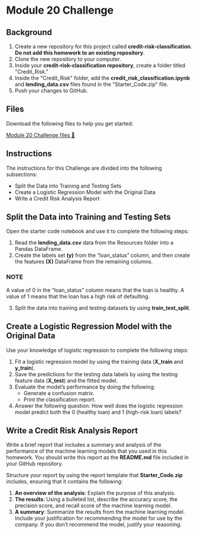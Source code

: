 # Module 20 Challenge

## Background 

1. Create a new repository for this project called **credit-risk-classification**. **Do not add this homework to an existing repository**.
2. Clone the new repository to your computer.
3. Inside your **credit-risk-classification repository**, create a folder titled "Credit_Risk."
4. Inside the "Credit_Risk" folder, add the **credit_risk_classification.ipynb** and **lending_data.csv** files found in the "Starter_Code.zip" file.
5. Push your changes to GitHub.

## Files

Download the following files to help you get started:

[Module 20 Challenge files 📁](https://static.bc-edx.com/data/dl-1-2/m20/lms/starter/Starter_Code.zip)

## Instructions

The instructions for this Challenge are divided into the following subsections:

* Split the Data into Training and Testing Sets
* Create a Logistic Regression Model with the Original Data
* Write a Credit Risk Analysis Report

## Split the Data into Training and Testing Sets

Open the starter code notebook and use it to complete the following steps:

1. Read the **lending_data.csv** data from the Resources folder into a Pandas DataFrame.
2. Create the labels set **(y)** from the “loan_status” column, and then create the features **(X)** DataFrame from the remaining columns.

### NOTE
  A value of 0 in the “loan_status” column means that the loan is healthy. A value of 1 means that the loan has a high risk of defaulting.

3. Split the data into training and testing datasets by using **train_test_split**.


## Create a Logistic Regression Model with the Original Data

Use your knowledge of logistic regression to complete the following steps:

1. Fit a logistic regression model by using the training data (**X_train** and **y_train**).
2. Save the predictions for the testing data labels by using the testing feature data (**X_test**) and the fitted model.
3. Evaluate the model’s performance by doing the following:
    * Generate a confusion matrix.
    * Print the classification report.
4. Answer the following question: How well does the logistic regression model predict both the 0 (healthy loan) and 1 (high-risk loan) labels?


## Write a Credit Risk Analysis Report

Write a brief report that includes a summary and analysis of the performance of the machine learning models that you used in this homework. You should write this report as the **README.md** file included in your GitHub repository.

Structure your report by using the report template that **Starter_Code.zip** includes, ensuring that it contains the following:

1. **An overview of the analysis**: Explain the purpose of this analysis.
2. **The results**: Using a bulleted list, describe the accuracy score, the precision score, and recall score of the machine learning model.
3. **A summary**: Summarize the results from the machine learning model. Include your justification for recommending the model for use by the company. If you don’t recommend the model, justify your reasoning.
